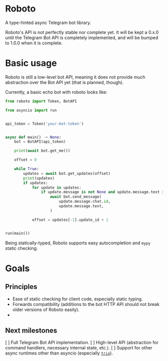 Roboto
======


A type-hinted async Telegram bot library.

Roboto's API is not perfectly stable nor complete yet. It will be kept a 0.x.0
until the Telegram Bot API is completely implemented, and will be bumped to
1.0.0 when it is complete.


Basic usage
===========

Roboto is still a low-level bot API, meaning it does not provide much
abstraction over the Bot API yet (that is planned, though).

Currently, a basic echo bot with roboto looks like:

```python
from roboto import Token, BotAPI

from asyncio import run


api_token = Token('your-bot-token')


async def main() -> None:
    bot = BotAPI(api_token)

    print(await bot.get_me())

    offset = 0

    while True:
        updates = await bot.get_updates(offset)
        print(updates)
        if updates:
            for update in updates:
                if update.message is not None and update.message.text is not None:
                    await bot.send_message(
                        update.message.chat.id,
                        update.message.text,
                    )

            offset = updates[-1].update_id + 1


run(main())
```

Being statically-typed, Roboto supports easy autocompletion and `mypy` static
checking.


Goals
=====

Principles
----------

- Ease of static checking for client code, especially static typing.
- Forwards compatibility (additions to the bot HTTP API should not break older
  versions of Roboto easily).
-

Next milestones
---------------

[ ] Full Telegram Bot API implementation.
[ ] High-level API (abstraction for command handlers, necessary internal
    state, etc.).
[ ] Support for other async runtimes other than asyncio (especially
    [`trio`](https://github.com/python-trio/trio)).
